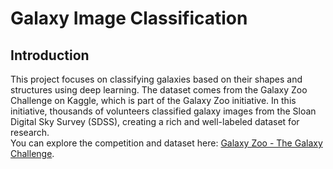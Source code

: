 # Galaxy Image Classification
## Introduction  
This project focuses on classifying galaxies based on their shapes and structures using deep learning. The dataset comes from the Galaxy Zoo Challenge on Kaggle, which is part of the Galaxy Zoo initiative. In this initiative, thousands of volunteers classified galaxy images from the Sloan Digital Sky Survey (SDSS), creating a rich and well-labeled dataset for research.<br>
You can explore the competition and dataset here: [Galaxy Zoo - The Galaxy Challenge](https://www.kaggle.com/c/galaxy-zoo-the-galaxy-challenge).
